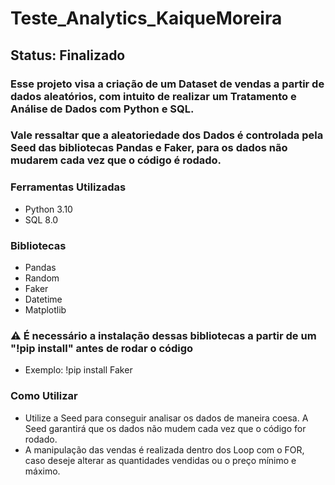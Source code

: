 <h1>Teste_Analytics_KaiqueMoreira</h1>

## Status: Finalizado

### Esse projeto visa a criação de um Dataset de vendas a partir de dados aleatórios, com intuito de realizar um Tratamento e Análise de Dados com Python e SQL.

### Vale ressaltar que a aleatoriedade dos Dados é controlada pela Seed das bibliotecas Pandas e Faker, para os dados não mudarem cada vez que o código é rodado.

### Ferramentas Utilizadas
- Python 3.10
- SQL 8.0

### Bibliotecas
- Pandas
- Random
- Faker
- Datetime
- Matplotlib

### ⚠️ É necessário a instalação dessas bibliotecas a partir de um "!pip install" antes de rodar o código
- Exemplo: !pip install Faker

### Como Utilizar 
- Utilize a Seed para conseguir analisar os dados de maneira coesa. A Seed garantirá que os dados não mudem cada vez que o código for rodado.
- A manipulação das vendas é realizada dentro dos Loop com o FOR, caso deseje alterar as quantidades vendidas ou o preço mínimo e máximo.


